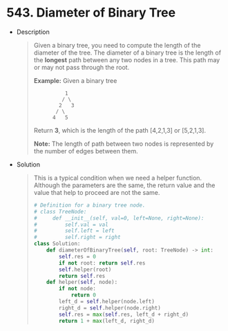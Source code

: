 # 543. Diameter of Binary Tree

- Description

  > Given a binary tree, you need to compute the length of the diameter of the tree. The diameter of a binary tree is the length of the **longest** path between any two nodes in a tree. This path may or may not pass through the root.
  >
  > **Example:**
  > Given a binary tree
  >
  > ```
  >           1
  >          / \
  >         2   3
  >        / \     
  >       4   5    
  > ```
  >
  > 
  >
  > Return **3**, which is the length of the path [4,2,1,3] or [5,2,1,3].
  >
  > **Note:** The length of path between two nodes is represented by the number of edges between them.

- Solution

  > This is a typical condition when we need a helper function. Although the parameters are the same, the return value and the value that help to proceed are not the same.
  >
  > ```python
  > # Definition for a binary tree node.
  > # class TreeNode:
  > #     def __init__(self, val=0, left=None, right=None):
  > #         self.val = val
  > #         self.left = left
  > #         self.right = right
  > class Solution:
  >     def diameterOfBinaryTree(self, root: TreeNode) -> int:
  >         self.res = 0
  >         if not root: return self.res
  >         self.helper(root)
  >         return self.res
  >     def helper(self, node):
  >         if not node:
  >             return 0
  >         left_d = self.helper(node.left)
  >         right_d = self.helper(node.right)
  >         self.res = max(self.res, left_d + right_d)
  >         return 1 + max(left_d, right_d)
  > ```

  